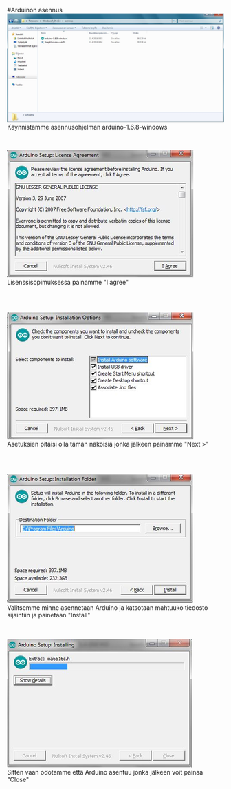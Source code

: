 #Arduinon asennus
![Asennus tiedostot](kuvat/Arduino_asennus1.JPG)
Käynnistämme asennusohjelman arduino-1.6.8-windows 

<br>

![License agreement](kuvat/Arduino_asennus2.JPG)
<br>
Lisenssisopimuksessa painamme "I agree"


<br><br>

![](kuvat/Arduino_asennus3.JPG)
<br>
Asetuksien pitäisi olla tämän näköisiä jonka jälkeen painamme "Next >"

<br><br>


![](kuvat/Arduino_asennus4.JPG)
<br>
Valitsemme minne asennetaan Arduino ja katsotaan mahtuuko tiedosto sijaintiin ja painetaan "Install"

<br><br>
![](kuvat/Arduino_asennus5.JPG)
<br>
Sitten vaan odotamme että Arduino asentuu jonka jälkeen voit painaa "Close"


